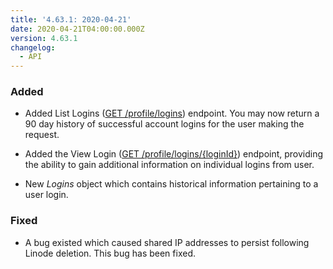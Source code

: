 ```yaml
---
title: '4.63.1: 2020-04-21'
date: 2020-04-21T04:00:00.000Z
version: 4.63.1
changelog:
  - API
---
```


### Added
- Added List Logins ([GET /profile/logins](https://www.linode.com/docs/api/profile/#logins-list)) endpoint. You may now return a 90 day history of successful account logins for the user making the request.

- Added the View Login ([GET /profile/logins/{loginId}](https://www.linode.com/docs/api/profile/#logins-list))  endpoint, providing the ability to gain additional information on individual logins from user.

- New _Logins_ object which contains historical information pertaining to a user login.

### Fixed

- A bug existed which caused shared IP addresses to persist following Linode deletion. This bug has been fixed.
